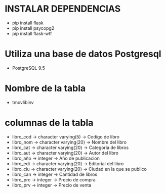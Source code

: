 
# INSTALAR DEPENDENCIAS
- pip install flask
- pip install psycopg2
- pip install flask-wtf

# Utiliza una base de datos Postgresql
- PostgreSQL 9.5

# Nombre de la tabla
- tmovlibinv
# columnas de la tabla
- libro_cod -> character varying(5) -> Codigo de libro
- libro_nom -> character varying(20) -> Nombre del libro 
- libro_cat -> character varying(20) -> Categoria de libros
- libro_aut -> character varying(20) -> Autor del libro
- libro_año -> integer               -> Año de publicacion
- libro_edi -> character varying(20) -> Editorial del libro
- libro_ciu -> character varying(20) -> Ciudad en la que se publico
- libro_can -> integer               -> Cantidad de libros
- libro_prc -> integer               -> Precio de compra
- libro_prv -> integer               -> Precio de venta



